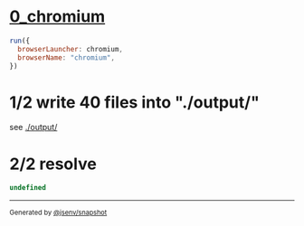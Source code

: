# [0_chromium](../../dev_errors_snapshots.test.mjs#L91)

```js
run({
  browserLauncher: chromium,
  browserName: "chromium",
})
```

# 1/2 write 40 files into "./output/"

see [./output/](./output/)

# 2/2 resolve

```js
undefined
```

---

<sub>
  Generated by <a href="https://github.com/jsenv/core/tree/main/packages/independent/snapshot">@jsenv/snapshot</a>
</sub>
